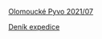 [Olomoucké Pyvo 2021/07](https://pyvo.cz/olomouc-pyvo/2021-07/)

[Deník expedice](http://www.cbpmr.cz/deniky/25145.htm)
